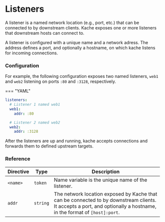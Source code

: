 # Listeners

A listener is a named network location (e.g., port, etc.) that can be connected to by downstream clients. Kache exposes one or more listeners that downstream hosts can connect to.

A listener is configured with a unique name and a network adress. The address defines a port, and optionally a hostname, on which kache listens for incoming connections.

### Configuration

For example, the following configuration exposes two named listeners, `web1` and `web2` listening on ports `:80` and `:3128`, respectively.

=== "YAML"
  ```yaml
  listeners:
    # Listener 1 named web1
    web1:
      addr: :80

    # Listener 2 named web2
    web2:
      addr: :3128
  ```

After the listeners are up and running, kache accepts connections and forwards them to defined upstream targets.

### Reference

| Directive     | Type        | Description                          |
| -----------   | ----------- | ------------------------------------ |
| `<name>`      | `token`     | Name variable is the unique name of the listener.  |
| `addr`        | `string`    | The network location exposed by Kache that can be connected to by downstream clients. It accepts a port, and optionally a hostname, in the format of `[host]:port`. |
